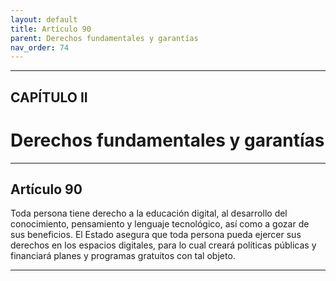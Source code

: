 ```yaml
---
layout: default
title: Artículo 90
parent: Derechos fundamentales y garantías
nav_order: 74
---
```


---

## CAPÍTULO II
# Derechos fundamentales y garantías

---

## Artículo 90

Toda persona tiene derecho a la educación digital, al desarrollo del conocimiento, pensamiento y lenguaje tecnológico, así como a gozar de sus beneficios. El Estado asegura que toda persona pueda ejercer sus derechos en los espacios digitales, para lo cual creará políticas públicas y financiará planes y programas gratuitos con tal objeto.

---

